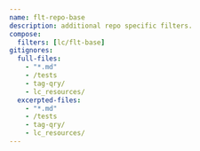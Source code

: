 ```yaml
---
name: flt-repo-base
description: additional repo specific filters.
compose:
  filters: [lc/flt-base]
gitignores:
  full-files:
    - "*.md"
    - /tests
    - tag-qry/
    - lc_resources/
  excerpted-files:
    - "*.md"
    - /tests
    - tag-qry/
    - lc_resources/
---
```

